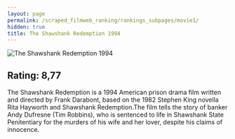 ```yaml
---
layout: page
permalink: /scraped_filmweb_ranking/rankings_subpages/movie1/
hidden: true
title: The Shawshank Redemption 1994
---
```


![The Shawshank Redemption 1994](https://fwcdn.pl/fpo/10/48/1048/6925401_1.7.webp)
    
## Rating: 8,77


The Shawshank Redemption is a 1994 American prison drama film written and directed by Frank Darabont, based on the 1982 Stephen King novella Rita Hayworth and Shawshank Redemption.The film tells the story of banker Andy Dufresne (Tim Robbins), who is sentenced to life in Shawshank State Penitentiary for the murders of his wife and her lover, despite his claims of innocence.
